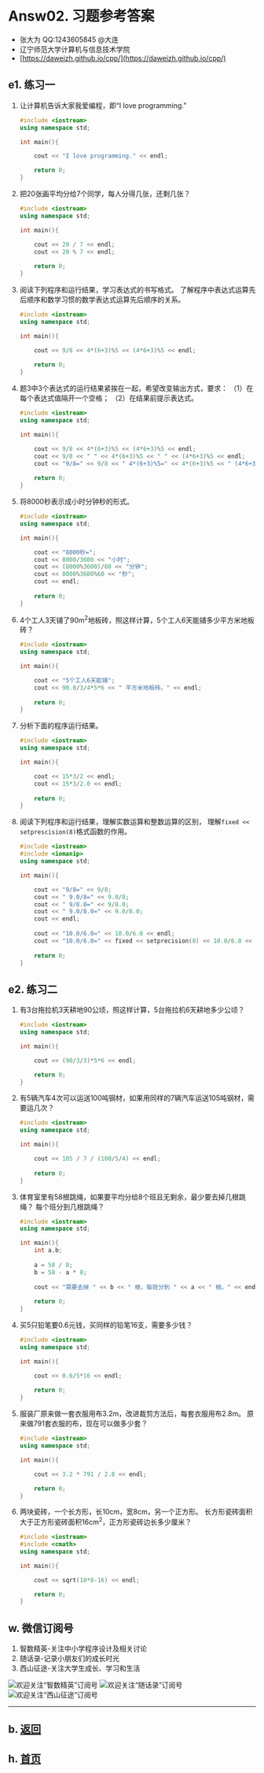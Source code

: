 # Answ02. 习题参考答案

- 张大为 QQ:1243605845 @大连
- 辽宁师范大学计算机与信息技术学院
- [https://daweizh.github.io/cpp/](https://daweizh.github.io/cpp/) 

## e1. 练习一

1. 让计算机告诉大家我爱编程，即“I love programming.”
    ~~~cpp
    #include <iostream>
    using namespace std;
    
    int main(){
    
        cout << "I love programming." << endl;

        return 0;
    }
    ~~~
2. 把20张画平均分给7个同学，每人分得几张，还剩几张？
    ~~~cpp
    #include <iostream>
    using namespace std;
    
    int main(){
    
        cout << 20 / 7 << endl;
        cout << 20 % 7 << endl;
        
        return 0;
    }
    ~~~
3. 阅读下列程序和运行结果，学习表达式的书写格式。
了解程序中表达式运算先后顺序和数学习惯的数学表达式运算先后顺序的关系。
    ~~~cpp
    #include <iostream>
    using namespace std;
    
    int main(){
    
        cout << 9/8 << 4*(6+3)%5 << (4*6+3)%5 << endl;
        
        return 0;
    }
    ~~~
4. 题3中3个表达式的运行结果紧挨在一起，希望改变输出方式，要求：
（1）在每个表达式值隔开一个空格；
（2）在结果前提示表达式。
    ~~~cpp
    #include <iostream>
    using namespace std;
    
    int main(){
    
        cout << 9/8 << 4*(6+3)%5 << (4*6+3)%5 << endl;
        cout << 9/8 << " " << 4*(6+3)%5 << " " << (4*6+3)%5 << endl;
        cout << "9/8=" << 9/8 << " 4*(6+3)%5=" << 4*(6+3)%5 << " (4*6+3)%5=" << (4*6+3)%5 << endl;
        
        return 0;
    }
    ~~~
5. 将8000秒表示成小时分钟秒的形式。
    ~~~cpp
    #include <iostream>
    using namespace std;
    
    int main(){
    
        cout << "8000秒=";
        cout << 8000/3600 << "小时";
        cout << (8000%3600)/60 << "分钟";
        cout << 8000%3600%60 << "秒";
        cout << endl;
        
        return 0;
    }
    ~~~
6. 4个工人3天铺了90m<sup>2</sup>地板砖，照这样计算，5个工人6天能铺多少平方米地板砖？
    ~~~cpp
    #include <iostream>
    using namespace std;
    
    int main(){
    
        cout << "5个工人6天能铺";
        cout << 90.0/3/4*5*6 << " 平方米地板砖。" << endl;
        
        return 0;
    }
    ~~~
7. 分析下面的程序运行结果。
    ~~~cpp
    #include <iostream>
    using namespace std;
    
    int main(){
    
        cout << 15*3/2 << endl;
        cout << 15*3/2.0 << endl;
        
        return 0;
    }
    ~~~
8. 阅读下列程序和运行结果，理解实数运算和整数运算的区别，
理解`fixed << setprescision(8)`格式函数的作用。
    ~~~cpp
    #include <iostream>
    #include <iomanip>
    using namespace std;
    
    int main(){
    
        cout << "9/8=" << 9/8;
        cout << " 9.0/8=" << 9.0/8;
        cout << " 9/8.0=" << 9/8.0;
        cout << " 9.0/8.0=" << 9.0/8.0;
        cout << endl;
        
        cout << "10.0/6.0=" << 10.0/6.0 << endl;
        cout << "10.0/6.0=" << fixed << setprecision(8) << 10.0/6.0 << endl;
        
        return 0;
    }
    ~~~

## e2. 练习二

1. 有3台拖拉机3天耕地90公顷，照这样计算，5台拖拉机6天耕地多少公顷？
    ~~~cpp
    #include <iostream>
    using namespace std;
    
    int main(){
    
        cout << (90/3/3)*5*6 << endl;
    
        return 0;
    }
    ~~~
2. 有5辆汽车4次可以运送100吨钢材，如果用同样的7辆汽车运送105吨钢材，需要运几次？
    ~~~cpp
    #include <iostream>
    using namespace std;
    
    int main(){
    
        cout << 105 / 7 / (100/5/4) << endl;
        
        return 0;
    }
    ~~~
3. 体育室里有58根跳绳，如果要平均分给8个班且无剩余，最少要去掉几根跳绳？
每个班分到几根跳绳？
    ~~~cpp
    #include <iostream>
    using namespace std;
    
    int main(){
        int a,b;
        
        a = 58 / 8;
        b = 58 - a * 8;
        
        cout << "需要去掉 " << b << " 根，每班分到 " << a << " 根。" << endl;
         
        return 0;
    }
    ~~~
4. 买5只铅笔要0.6元钱，买同样的铅笔16支，需要多少钱？
    ~~~cpp
    #include <iostream>
    using namespace std;
    
    int main(){
    
        cout << 0.6/5*16 << endl;
        
        return 0;
    }
    ~~~
5. 服装厂原来做一套衣服用布3.2m，改进裁剪方法后，每套衣服用布2.8m。
原来做791套衣服的布，现在可以做多少套？
    ~~~cpp
    #include <iostream>
    using namespace std;
    
    int main(){
    
        cout << 3.2 * 791 / 2.8 << endl;
    
        return 0;
    }
    ~~~
6. 两块瓷砖，一个长方形，长10cm，宽8cm，另一个正方形。
长方形瓷砖面积大于正方形瓷砖面积16cm<sup>2</sup>，正方形瓷砖边长多少厘米？
    ~~~cpp
    #include <iostream>
    #include <cmath>
    using namespace std;
    
    int main(){
    
        cout << sqrt(10*8-16) << endl;
    
        return 0;
    }
    ~~~

## w. 微信订阅号

1. 智数精英-关注中小学程序设计及相关讨论
2. 随话录-记录小朋友们的成长时光
2. 西山征途-关注大学生成长、学习和生活

![欢迎关注“智数精英”订阅号](../../assets/me/img/idea8.jpg)
![欢迎关注“随话录”订阅号](../../assets/me/img/shl8.jpg)
![欢迎关注“西山征途”订阅号](../../assets/me/img/xszt8.jpg)

----------

## b. [返回](../)
    
## h. [首页](../../)

 